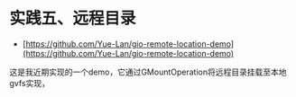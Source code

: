 # 实践五、远程目录

* [https://github.com/Yue-Lan/gio-remote-location-demo](https://github.com/Yue-Lan/gio-remote-location-demo)

这是我近期实现的一个demo，它通过GMountOperation将远程目录挂载至本地gvfs实现，

